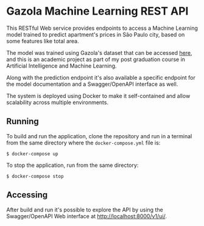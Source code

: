 # Gazola Machine Learning REST API
This RESTful Web service provides endpoints to access a Machine Learning model
trained to predict apartment's prices in São Paulo city, based on some features
like total area.

The model was trained using Gazola's dataset that can be accessed [here](),
and this is an academic project as part of my post graduation course in
Artificial Intelligence and Machine Learning.

Along with the prediction endpoint it's also available a specific endpoint for
the model documentation and a Swagger/OpenAPI interface as well.

The system is deployed using Docker to make it self-contained and allow
scalability across multiple environments.

## Running
To build and run the application, clone the repository and run in a terminal
from the same directory where the ```docker-compose.yml``` file is:

```shell
$ docker-compose up
```
To stop the application, run from the same directory:

```
$ docker-compose stop
```

## Accessing
After build and run it's possible to explore the API by using the Swagger/OpenAPI
Web interface at [http://localhost:8000/v1/ui/](http://localhost:8000/v1/ui/).
